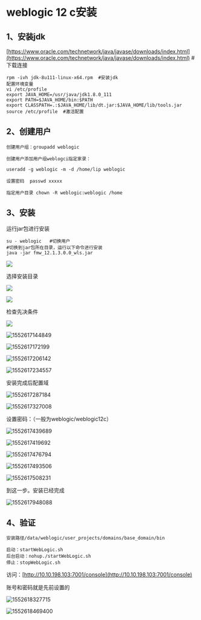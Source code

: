 # weblogic 12 c安装

## 1、安装jdk

[https://www.oracle.com/technetwork/java/javase/downloads/index.html](https://www.oracle.com/technetwork/java/javase/downloads/index.html)  \#下载连接

```
rpm -ivh jdk-8u111-linux-x64.rpm  #安装jdk
配置环境变量
vi /etc/profile
export JAVA_HOME=/usr/java/jdk1.8.0_111
export PATH=$JAVA_HOME/bin:$PATH
export CLASSPATH=.:$JAVA_HOME/lib/dt.jar:$JAVA_HOME/lib/tools.jar
source /etc/profile  #激活配置
```

## 2、创建用户

```
创建用户组：groupadd weblogic

创建用户添加用户组weblogci指定家录：

useradd -g weblogic -m -d /home/lip weblogic

设置密码  passwd xxxxx

指定用户目录 chown -R weblogic:weblogic /home
```

## 3、安装

运行jar包进行安装

```
su - weblogic   #切换用户
#切换到jar包所在目录，运行以下命令进行安装
java -jar fmw_12.1.3.0.0_wls.jar
```

![](/image/1552616971622.png)

选择安装目录

![](/image/1552617066620.png)

![](/image/1552617100795.png)

检查先决条件

![](/image/1552617125549.png)

![1552617144849](image\1552617144849.png)

![1552617172199](image\1552617172199.png)

![1552617206142](image\1552617206142.png)

![1552617234557](image\1552617234557.png)

安装完成后配置域

![1552617287184](image\1552617287184.png)

![1552617327008](image\1552617327008.png)

设置密码：（一般为weblogic/weblogic12c）

![1552617439689](image\1552617439689.png)

![1552617419692](image\1552617419692.png)

![1552617476794](image\1552617476794.png)

![1552617493506](image\1552617493506.png)

![1552617508231](image\1552617508231.png)

到这一步。安装已经完成

![1552617948088](image\1552617948088.png)

## 4、验证

```
安装路径/data/weblogic/user_projects/domains/base_domain/bin

启动：startWebLogic.sh
后台启动：nohup./startWebLogic.sh
停止：stopWebLogic.sh
```

访问：[http://10.10.198.103:7001/console](http://10.10.198.103:7001/console)

账号和密码就是先前设置的

![1552618327715](image\1552618327715.png)

![1552618469400](image\1552618469400.png)

